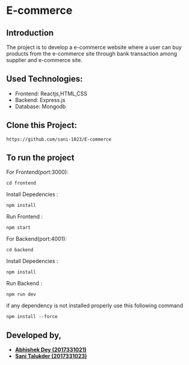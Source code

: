 # E-commerce

## Introduction
 
The project is to develop a e-commerce website where a user can buy products from the e-commerce site through bank transaction among supplier and e-commerce site.
 




## Used Technologies:
<ul>
<li>Frontend: Reactjs,HTML,CSS</li>
<li>Backend: Express.js</li>
<li>Database: Mongodb</li>
</ul>

## Clone this Project:
```
https://github.com/sani-1023/E-commerce
```

## To run the project

For Frontend(port:3000):
```
cd frontend
```
Install Depedencies :
```
npm install
```

Run Frontend :
```
npm start
```
For Backend(port:4001):
```
cd backend

```

Install Depedencies :
```
npm install
```
Run Backend :
```
npm run dev
```

if any dependency is not installed properly use this following command
```
npm install --force
```








## Developed by,
- <b>[ Abhishek Dey (2017331021)](https://github.com/ABHISHEK-DEY-64150)</b>
- <b>[Sani Talukder (2017331023)](https://github.com/sani-1023)</b>


